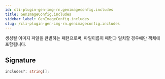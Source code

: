```yaml
---
id: cli-plugin-gen-img-rn.genimageconfig.includes
title: GenImageConfig.includes
sidebar_label: GenImageConfig.includes
slug: /cli-plugin-gen-img-rn.genimageconfig.includes
---
```






생성될 이미지 파일을 판별하는 패턴으로써, 파일이름이 패턴과 일치할 경우에만 객체에 포함됩니다.

## Signature

```typescript
includes?: string[];
```
